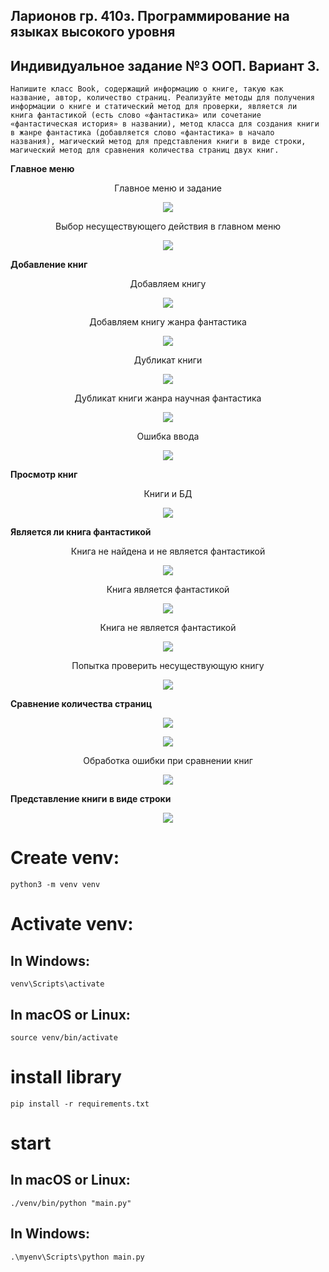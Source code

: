 ## Ларионов гр. 410з. Программирование на языках высокого уровня
## Индивидуальное задание №3 ООП. Вариант 3.
    Напишите класс Book, содержащий информацию о книге, такую как
    название, автор, количество страниц. Реализуйте методы для получения
    информации о книге и статический метод для проверки, является ли
    книга фантастикой (есть слово «фантастика» или сочетание
    «фантастическая история» в названии), метод класса для создания книги
    в жанре фантастика (добавляется слово «фантастика» в начало
    названия), магический метод для представления книги в виде строки,
    магический метод для сравнения количества страниц двух книг.

**Главное меню**
<figure>
   <p align="center">Главное меню и задание</p>
   <p align="center">
      <img src="https://github.com/dr-number/Individual_task_3-OOP/blob/main/for_readme/1-main-menu.png">
   </p>
</figure>

<figure>
   <p align="center">Выбор несуществующего действия в главном меню</p>
   <p align="center">
      <img src="https://github.com/dr-number/Individual_task_3-OOP/blob/main/for_readme/error-action.png">
   </p>
</figure>

**Добавление книг**
<figure>
   <p align="center">Добавляем книгу</p>
   <p align="center">
      <img src="https://github.com/dr-number/Individual_task_3-OOP/blob/main/for_readme/2-add-book.png">
   </p>
</figure>
<figure>
   <p align="center">Добавляем книгу жанра фантастика</p>
   <p align="center">
      <img src="https://github.com/dr-number/Individual_task_3-OOP/blob/main/for_readme/3-add-fantastic-book.png">
   </p>
</figure>
<figure>
   <p align="center">Дубликат книги</p>
   <p align="center">
      <img src="https://github.com/dr-number/Individual_task_3-OOP/blob/main/for_readme/error-book-already-exist.png">
   </p>
</figure>
<figure>
   <p align="center">Дубликат книги жанра научная фантастика</p>
   <p align="center">
      <img src="https://github.com/dr-number/Individual_task_3-OOP/blob/main/for_readme/error-fantastic-book-already-exist.png">
   </p>
</figure>
<figure>
   <p align="center">Ошибка ввода</p>
   <p align="center">
      <img src="https://github.com/dr-number/Individual_task_3-OOP/blob/main/for_readme/error-input.png">
   </p>
</figure>

**Просмотр книг**
<figure>
   <p align="center">Книги и БД</p>
   <p align="center">
      <img src="https://github.com/dr-number/Individual_task_3-OOP/blob/main/for_readme/4-show-all-books.png">
   </p>
</figure>

**Является ли книга фантастикой**
<figure>
   <p align="center">Книга не найдена и не является фантастикой</p>
   <p align="center">
      <img src="https://github.com/dr-number/Individual_task_3-OOP/blob/main/for_readme/6-check-fantastic-not.png">
   </p>
</figure>
<figure>
   <p align="center">Книга является фантастикой</p>
   <p align="center">
      <img src="https://github.com/dr-number/Individual_task_3-OOP/blob/main/for_readme/7-check-fantastic-yes.png">
   </p>
</figure>
<figure>
   <p align="center">Книга не является фантастикой</p>
   <p align="center">
      <img src="https://github.com/dr-number/Individual_task_3-OOP/blob/main/for_readme/5-check-fantastic-not.png">
   </p>
</figure>
<figure>
   <p align="center">Попытка проверить несуществующую книгу</p>
   <p align="center">
      <img src="https://github.com/dr-number/Individual_task_3-OOP/blob/main/for_readme/error-not-found.png">
   </p>
</figure>

**Сравнение количества страниц**
<figure>
   <p align="center">
      <img src="https://github.com/dr-number/Individual_task_3-OOP/blob/main/for_readme/8-compare-1.png">
   </p>
</figure>
<figure>
   <p align="center">
      <img src="https://github.com/dr-number/Individual_task_3-OOP/blob/main/for_readme/9-compare-2.png">
   </p>
</figure>
<figure>
   <p align="center">Обработка ошибки при сравнении книг</p>
   <p align="center">
      <img src="https://github.com/dr-number/Individual_task_3-OOP/blob/main/for_readme/error-compare.png">
   </p>
</figure>

**Представление книги в виде строки**
<figure>
   <p align="center">
      <img src="https://github.com/dr-number/Individual_task_3-OOP/blob/main/for_readme/10-book-as-string.png">
   </p>
</figure>

# Create venv:
    python3 -m venv venv

# Activate venv:
## In Windows:
    venv\Scripts\activate
     
## In macOS or Linux:
    source venv/bin/activate

# install library
    pip install -r requirements.txt

# start 
## In macOS or Linux:
    ./venv/bin/python "main.py"

## In Windows:
    .\myenv\Scripts\python main.py
